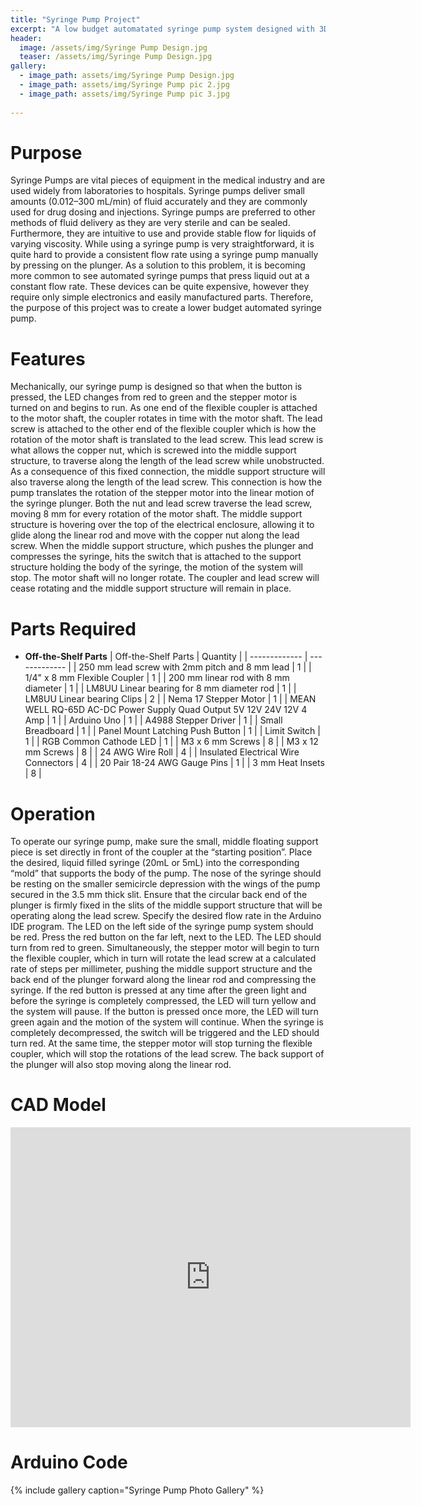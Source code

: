 ```yaml
---
title: "Syringe Pump Project"
excerpt: "A low budget automatated syringe pump system designed with 3D printed parts."
header:
  image: /assets/img/Syringe Pump Design.jpg
  teaser: /assets/img/Syringe Pump Design.jpg
gallery:
  - image_path: assets/img/Syringe Pump Design.jpg
  - image_path: assets/img/Syringe Pump pic 2.jpg 
  - image_path: assets/img/Syringe Pump pic 3.jpg
   
---
```


# Purpose
Syringe Pumps are vital pieces of equipment in the medical industry and are used widely
from laboratories to hospitals. Syringe pumps deliver small amounts (0.012–300 mL/min) of fluid
accurately and they are commonly used for drug dosing and injections. Syringe pumps are preferred
to other methods of fluid delivery as they are very sterile and can be sealed. Furthermore, they are
intuitive to use and provide stable flow for liquids of varying viscosity. While using a syringe pump
is very straightforward, it is quite hard to provide a consistent flow rate using a syringe pump
manually by pressing on the plunger. As a solution to this problem, it is becoming more common to
see automated syringe pumps that press liquid out at a constant flow rate. These devices can be
quite expensive, however they require only simple electronics and easily manufactured parts.
Therefore, the purpose of this project was to create a lower
budget automated syringe pump.

# Features
Mechanically, our syringe pump is designed so that when the button is pressed, the LED
changes from red to green and the stepper motor is turned on and begins to run. As one end of the
flexible coupler is attached to the motor shaft, the coupler rotates in time with the motor shaft. The
lead screw is attached to the other end of the flexible coupler which is how the rotation of the motor
shaft is translated to the lead screw. This lead screw is what allows the copper nut, which is screwed
into the middle support structure, to traverse along the length of the lead screw while unobstructed.
As a consequence of this fixed connection, the middle support structure will also traverse along the
length of the lead screw. This connection is how the pump translates the rotation of the stepper
motor into the linear motion of the syringe plunger. Both the nut and lead screw traverse the lead
screw, moving 8 mm for every rotation of the motor shaft. The middle support structure is hovering
over the top of the electrical enclosure, allowing it to glide along the linear rod and move with the
copper nut along the lead screw. When the middle support structure, which pushes the plunger and
compresses the syringe, hits the switch that is attached to the support structure holding the body of
the syringe, the motion of the system will stop. The motor shaft will no longer rotate. The coupler
and lead screw will cease rotating and the middle support structure will remain in place.

# Parts Required 
* **Off-the-Shelf Parts**
| Off-the-Shelf Parts  | Quantity |
| ------------- | ------------- |
| 250 mm lead screw with 2mm pitch and 8 mm lead  | 1  |
| 1/4" x 8 mm Flexible Coupler  | 1  |
| 200 mm linear rod with 8 mm diameter  | 1  |
| LM8UU Linear bearing for 8 mm diameter rod  | 1 |
| LM8UU Linear bearing Clips | 2  |
| Nema 17 Stepper Motor  | 1  |
| MEAN WELL RQ-65D AC-DC Power Supply Quad Output 5V 12V 24V 12V 4 Amp  | 1  |
| Arduino Uno  | 1  |
| A4988 Stepper Driver  | 1  |
| Small Breadboard  | 1  |
| Panel Mount Latching Push Button  | 1  |
| Limit Switch  | 1  |
| RGB Common Cathode LED  | 1  |
| M3 x 6 mm Screws  | 8  |
| M3 x 12 mm Screws  | 8  |
| 24 AWG Wire Roll  |  4  |
| Insulated Electrical Wire Connectors  | 4  |
| 20 Pair 18-24 AWG Gauge Pins  | 1  |
| 3 mm Heat Insets  | 8  |

# Operation
To operate our syringe pump, make sure the small, middle floating support piece is set
directly in front of the coupler at the “starting position”. Place the desired, liquid filled syringe
(20mL or 5mL) into the corresponding “mold” that supports the body of the pump. The nose of the
syringe should be resting on the smaller semicircle depression with the wings of the pump secured
in the 3.5 mm thick slit. Ensure that the circular back end of the plunger is firmly fixed in the slits of
the middle support structure that will be operating along the lead screw. Specify the desired flow
rate in the Arduino IDE program. The LED on the left side of the syringe pump system should be red.
Press the red button on the far left, next to the LED. The LED should turn from red to green.
Simultaneously, the stepper motor will begin to turn the flexible coupler, which in turn will rotate
the lead screw at a calculated rate of steps per millimeter, pushing the middle support structure and
the back end of the plunger forward along the linear rod and compressing the syringe. If the red
button is pressed at any time after the green light and before the syringe is completely compressed,
the LED will turn yellow and the system will pause. If the button is pressed once more, the LED will
turn green again and the motion of the system will continue. When the syringe is completely
decompressed, the switch will be triggered and the LED should turn red. At the same time, the
stepper motor will stop turning the flexible coupler, which will stop the rotations of the lead screw.
The back support of the plunger will also stop moving along the linear rod.

# CAD Model
<iframe src="https://vanderbilt643.autodesk360.com/shares/public/SH35dfcQT936092f0e4321ab69ef979d9715?mode=embed" width="640" height="480" allowfullscreen="true" webkitallowfullscreen="true" mozallowfullscreen="true"  frameborder="0"></iframe>

# Arduino Code 

{% include gallery caption="Syringe Pump Photo Gallery" %}
